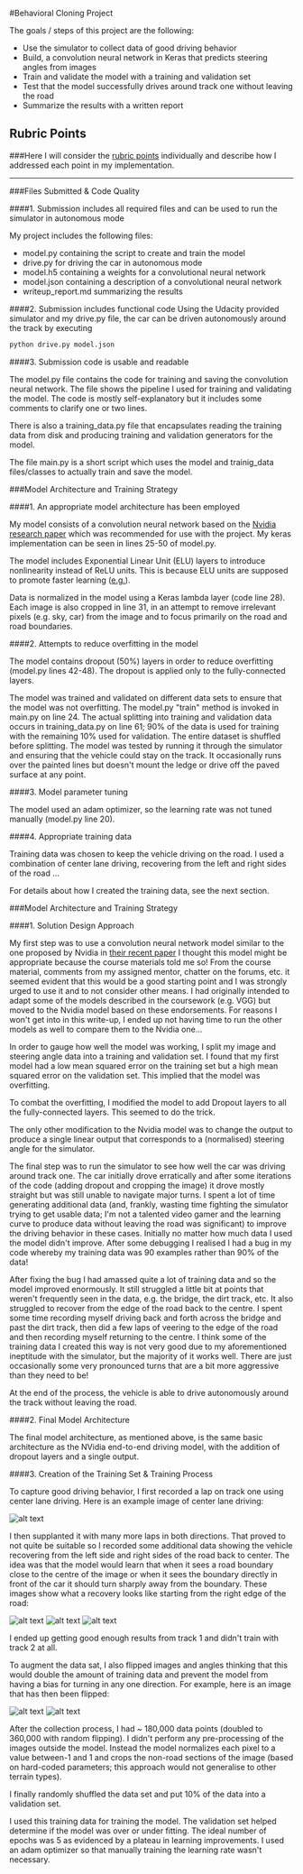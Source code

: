 #Behavioral Cloning Project

The goals / steps of this project are the following:
* Use the simulator to collect data of good driving behavior
* Build, a convolution neural network in Keras that predicts steering angles from images
* Train and validate the model with a training and validation set
* Test that the model successfully drives around track one without leaving the road
* Summarize the results with a written report


[//]: # (Image References)

[image3]: ./images/recovery1.jpg "Recovery Image"
[image4]: ./images/recovery2.jpg "Recovery Image"
[image5]: ./images/recovery3.jpg "Recovery Image"
[image6]: ./images/centre.jpg "Normal Image"
[image7]: ./images/centre_flipped.jpg "Flipped Image"

## Rubric Points
###Here I will consider the [rubric points](https://review.udacity.com/#!/rubrics/432/view) individually and describe how I addressed each point in my implementation.

---
###Files Submitted & Code Quality

####1. Submission includes all required files and can be used to run the simulator in autonomous mode

My project includes the following files:
* model.py containing the script to create and train the model
* drive.py for driving the car in autonomous mode
* model.h5 containing a weights for a convolutional neural network
* model.json containing a description of a convolutional neural network
* writeup_report.md summarizing the results

####2. Submission includes functional code
Using the Udacity provided simulator and my drive.py file, the car can be driven autonomously around the track by executing
```sh
python drive.py model.json
```

####3. Submission code is usable and readable

The model.py file contains the code for training and saving the convolution neural network. The file shows the pipeline I used for training and validating the model. The code is mostly self-explanatory but it includes some comments to clarify one or two lines.

There is also a training_data.py file that encapsulates reading the training data from disk and producing training and validation generators for the model.

The file main.py is a short script which uses the model and trainig_data files/classes to actually train and save the model.

###Model Architecture and Training Strategy

####1. An appropriate model architecture has been employed

My model consists of a convolution neural network based on the [Nvidia research paper](https://images.nvidia.com/content/tegra/automotive/images/2016/solutions/pdf/end-to-end-dl-using-px.pdf) which was recommended for use with the project. My keras implementation can be seen in lines 25-50 of model.py.

The model includes Exponential Linear Unit (ELU) layers to introduce nonlinearity instead of ReLU units. This is because ELU units are supposed to promote faster learning ([e.g.](http://www.picalike.com/blog/2015/11/28/relu-was-yesterday-tomorrow-comes-elu/)).

Data is normalized in the model using a Keras lambda layer (code line 28). Each image is also cropped in line 31, in an attempt to remove irrelevant pixels (e.g. sky, car) from the image and to focus primarily on the road and road boundaries.

####2. Attempts to reduce overfitting in the model

The model contains dropout (50%) layers in order to reduce overfitting (model.py lines 42-48). The dropout is applied only to the fully-connected layers.

The model was trained and validated on different data sets to ensure that the model was not overfitting. The model.py "train" method is invoked in main.py on line 24. The actual splitting into training and validation data occurs in training_data.py on line 61; 90% of the data is used for training with the remaining 10% used for validation. The entire dataset is shuffled before splitting. The model was tested by running it through the simulator and ensuring that the vehicle could stay on the track. It occasionally runs over the painted lines but doesn't mount the ledge or drive off the paved surface at any point.

####3. Model parameter tuning

The model used an adam optimizer, so the learning rate was not tuned manually (model.py line 20).

####4. Appropriate training data

Training data was chosen to keep the vehicle driving on the road. I used a combination of center lane driving, recovering from the left and right sides of the road ...

For details about how I created the training data, see the next section.

###Model Architecture and Training Strategy

####1. Solution Design Approach

My first step was to use a convolution neural network model similar to the one proposed by Nvidia in [their recent paper](https://images.nvidia.com/content/tegra/automotive/images/2016/solutions/pdf/end-to-end-dl-using-px.pdf) I thought this model might be appropriate because the course materials told me so! From the course material, comments from my assigned mentor, chatter on the forums, etc. it seemed evident that this would be a good starting point and I was strongly urged to use it and to not consider other means. I had originally intended to adapt some of the models described in the coursework (e.g. VGG) but moved to the Nvidia model based on these endorsements. For reasons I won't get into in this write-up, I ended up not having time to run the other models as well to compare them to the Nvidia one...

In order to gauge how well the model was working, I split my image and steering angle data into a training and validation set. I found that my first model had a low mean squared error on the training set but a high mean squared error on the validation set. This implied that the model was overfitting.

To combat the overfitting, I modified the model to add Dropout layers to all the fully-connected layers. This seemed to do the trick.

The only other modification to the Nvidia model was to change the output to produce a single linear output that corresponds to a (normalised) steering angle for the simulator.

The final step was to run the simulator to see how well the car was driving around track one. The car initially drove erratically and after some iterations of the code (adding dropout and cropping the image) it drove mostly straight but was still unable to navigate major turns. I spent a lot of time generating additional data (and, frankly, wasting time fighting the simulator trying to get usable data; I'm not a talented video gamer and the learning curve to produce data without leaving the road was significant) to improve the driving behavior in these cases. Initially no matter how much data I used the model didn't improve. After some debugging I realised I had a bug in my code whereby my training data was 90 examples rather than 90% of the data! 

After fixing the bug I had amassed quite a lot of training data and so the model improved enormously. It still struggled a little bit at points that weren't frequently seen in the data, e.g. the bridge, the dirt track, etc. It also struggled to recover from the edge of the road back to the centre. I spent some time recording myself driving back and forth across the bridge and past the dirt track, then did a few laps of veering to the edge of the road and then recording myself returning to the centre. I think some of the training data I created this way is not very good due to my aforementioned ineptitude with the simulator, but the majority of it works well. There are just occasionally some very pronounced turns that are a bit more aggressive than they need to be!

At the end of the process, the vehicle is able to drive autonomously around the track without leaving the road.

####2. Final Model Architecture

The final model architecture, as mentioned above, is the same basic architecture as the NVidia end-to-end driving model, with the addition of dropout layers and a single output.

####3. Creation of the Training Set & Training Process

To capture good driving behavior, I first recorded a lap on track one using center lane driving. Here is an example image of center lane driving:

![alt text][image6]

I then supplanted it with many more laps in both directions. That proved to not quite be suitable so I recorded some additional data showing the vehicle recovering from the left side and right sides of the road back to center. The idea was that the model would learn that when it sees a road boundary close to the centre of the image or when it sees the boundary directly in front of the car it should turn sharply away from the boundary. These images show what a recovery looks like starting from the right edge of the road:

![alt text][image3]
![alt text][image4]
![alt text][image5]

I ended up getting good enough results from track 1 and didn't train with track 2 at all.

To augment the data sat, I also flipped images and angles thinking that this would double the amount of training data and prevent the model from having a bias for turning in any one direction. For example, here is an image that has then been flipped:

![alt text][image6]
![alt text][image7]

After the collection process, I had ~ 180,000 data points (doubled to 360,000 with random flipping). I didn't perform any pre-processing of the images outside the model. Instead the model normalizes each pixel to a value between-1 and 1 and crops the non-road sections of the image (based on hard-coded parameters; this approach would not generalise to other terrain types).

I finally randomly shuffled the data set and put 10% of the data into a validation set.

I used this training data for training the model. The validation set helped determine if the model was over or under fitting. The ideal number of epochs was 5 as evidenced by a plateau in learning improvements. I used an adam optimizer so that manually training the learning rate wasn't necessary.
